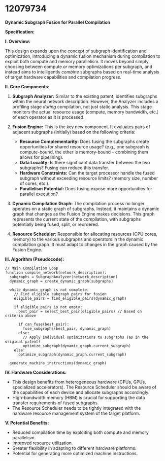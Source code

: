 # 12079734

**Dynamic Subgraph Fusion for Parallel Compilation**

**Specification:**

**I. Overview:**

This design expands upon the concept of subgraph identification and optimization, introducing a dynamic fusion mechanism during compilation to exploit both compute and memory parallelism. It moves beyond simply choosing between compute *or* memory optimizations per subgraph, and instead aims to intelligently *combine* subgraphs based on real-time analysis of target hardware capabilities and compilation progress.

**II. Core Components:**

1.  **Subgraph Analyzer:** Similar to the existing patent, identifies subgraphs within the neural network description. However, the Analyzer includes a profiling stage *during* compilation, not just static analysis. This stage monitors the actual resource usage (compute, memory bandwidth, etc.) of each operator as it is processed.

2.  **Fusion Engine:** This is the key new component. It evaluates pairs of adjacent subgraphs (initially) based on the following criteria:
    *   **Resource Complementarity:** Does fusing the subgraphs create opportunities for shared resource usage?  (e.g., one subgraph is compute-bound, the other is memory-bound – combining them allows for pipelining).
    *   **Data Locality:** Is there significant data transfer between the two subgraphs? Fusing can reduce this transfer.
    *   **Hardware Constraints:**  Can the target processor handle the fused subgraph without exceeding resource limits? (memory size, number of cores, etc.).
    *   **Parallelism Potential:** Does fusing expose more opportunities for parallel execution?

3.  **Dynamic Compilation Graph:** The compilation process no longer operates on a static graph of subgraphs. Instead, it maintains a dynamic graph that changes as the Fusion Engine makes decisions. This graph represents the current state of the compilation, with subgraphs potentially being fused, split, or reordered.

4.  **Resource Scheduler:**  Responsible for allocating resources (CPU cores, memory) to the various subgraphs and operators in the dynamic compilation graph. It must adapt to changes in the graph caused by the Fusion Engine.

**III. Algorithm (Pseudocode):**

```pseudocode
// Main Compilation Loop
function compile_network(network_description):
  subgraphs = SubgraphAnalyzer(network_description)
  dynamic_graph = create_dynamic_graph(subgraphs)

  while dynamic_graph is not complete:
    // Find eligible subgraph pairs for fusion
    eligible_pairs = find_eligible_pairs(dynamic_graph)

    if eligible_pairs is not empty:
      best_pair = select_best_pair(eligible_pairs) // Based on criteria above

      if can_fuse(best_pair):
        fuse_subgraphs(best_pair, dynamic_graph)
      else:
        // Apply individual optimizations to subgraphs (as in the original patent)
        optimize_subgraph(dynamic_graph.current_subgraph)
    else:
      optimize_subgraph(dynamic_graph.current_subgraph)

  generate_machine_instructions(dynamic_graph)
```

**IV. Hardware Considerations:**

*   This design benefits from heterogeneous hardware (CPUs, GPUs, specialized accelerators). The Resource Scheduler should be aware of the capabilities of each device and allocate subgraphs accordingly.
*   High-bandwidth memory (HBM) is crucial for supporting the data transfer requirements of fused subgraphs.
*   The Resource Scheduler needs to be tightly integrated with the hardware resource management system of the target platform.

**V. Potential Benefits:**

*   Reduced compilation time by exploiting both compute and memory parallelism.
*   Improved resource utilization.
*   Greater flexibility in adapting to different hardware platforms.
*   Potential for generating more optimized machine instructions.